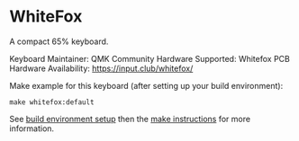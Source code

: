 # WhiteFox

A compact 65% keyboard.

Keyboard Maintainer: QMK Community
Hardware Supported: Whitefox PCB
Hardware Availability: https://input.club/whitefox/

Make example for this keyboard (after setting up your build environment):

    make whitefox:default

See [build environment setup](https://docs.qmk.fm/build_environment_setup.html) then the [make instructions](https://docs.qmk.fm/make_instructions.html) for more information.
